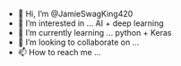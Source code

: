 - 👋 Hi, I’m @JamieSwagKing420
- 👀 I’m interested in ... AI + deep learning
- 🌱 I’m currently learning ... python + Keras 
- 💞️ I’m looking to collaborate on ...
- 📫 How to reach me ... 

<!---
JamieSwagKing420/JamieSwagKing420 is a ✨ special ✨ repository because its `README.md` (this file) appears on your GitHub profile.
You can click the Preview link to take a look at your changes.
--->
